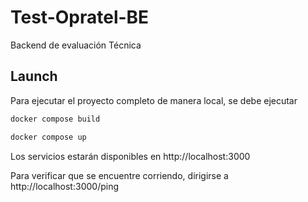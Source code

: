 # Test-Opratel-BE

Backend de evaluación Técnica

## Launch

Para ejecutar el proyecto completo de manera local, se debe ejecutar

```bash
docker compose build
```
```bash
docker compose up
```

Los servicios estarán disponibles en http://localhost:3000

Para verificar que se encuentre corriendo, dirigirse a http://localhost:3000/ping
